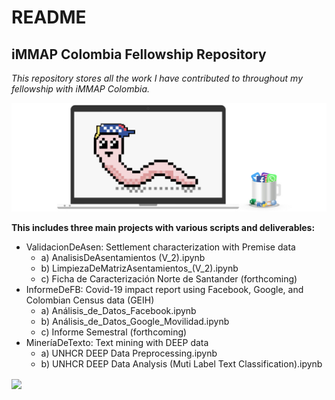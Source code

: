 # README

## iMMAP Colombia Fellowship Repository

*This repository stores all the work I have contributed to throughout my fellowship with iMMAP Colombia.*

<img src= "https://github.com/ghespinosa/iMMAPColombia/raw/master/GusanitoLogo.001.jpeg"> <br />

**This includes three main projects with various scripts and deliverables:**

- ValidacionDeAsen: Settlement characterization with Premise data
    - a) AnalisisDeAsentamientos (V_2).ipynb
    - b) LimpiezaDeMatrizAsentamientos_(V_2).ipynb
    - c) Ficha de Caracterización Norte de Santander (forthcoming)
- InformeDeFB: Covid-19 impact report using Facebook, Google, and Colombian Census data (GEIH)
    - a) Análisis_de_Datos_Facebook.ipynb
    - b) Análisis_de_Datos_Google_Movilidad.ipynb
    - c) Informe Semestral (forthcoming)
- MineríaDeTexto: Text mining with DEEP data 
    - a) UNHCR DEEP Data Preprocessing.ipynb
    - b) UNHCR DEEP Data Analysis (Muti Label Text Classification).ipynb

<img align = "center" src= "https://i0.wp.com/immap.org/wp-content/uploads/2016/12/immap-logo-strap2.png?resize=300%2C45&ssl=1"> <br />
